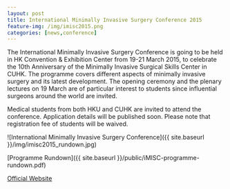 ```yaml
---
layout: post
title: International Minimally Invasive Surgery Conference 2015
feature-img: /img/imisc2015.png
categories: [news,conference]
---
```


The International Minimally Invasive Surgery Conference is going to be held in HK Convention & Exhibition Center from 19-21 March 2015, to celebrate the 10th Anniversary of the Minimally Invasive Surgical Skills Center in CUHK. The programme covers different aspects of minimally invasive surgery and its latest development. The opening ceremony and the plenary lectures on 19 March are of particular interest to students since influential surgeons around the world are invited.

Medical students from both HKU and CUHK are invited to attend the conference. Application details will be published soon. Please note that registration fee of students will be waived.

![International Minimally Invasive Surgery Conference]({{ site.baseurl }}/img/imisc2015_rundown.jpg)

[Programme Rundown]({{ site.baseurl }}/public/iMISC-programme-rundown.pdf)

[Official Website](http://www.hkmisc.org.hk/i-misc/index.asp)